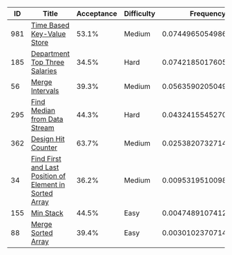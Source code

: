 |ID|Title|Acceptance|Difficulty|Frequency|
|----|-----|----|---|---|
|981|[Time Based Key-Value Store]( https://leetcode.com/problems/time-based-key-value-store)|53.1%|Medium|0.07449650549860767|
|185|[Department Top Three Salaries]( https://leetcode.com/problems/department-top-three-salaries)|34.5%|Hard|0.07421850176056281|
|56|[Merge Intervals]( https://leetcode.com/problems/merge-intervals)|39.3%|Medium|0.05635902050495936|
|295|[Find Median from Data Stream]( https://leetcode.com/problems/find-median-from-data-stream)|44.3%|Hard|0.043241554527020616|
|362|[Design Hit Counter]( https://leetcode.com/problems/design-hit-counter)|63.7%|Medium|0.025382073271417165|
|34|[Find First and Last Position of Element in Sorted Array]( https://leetcode.com/problems/find-first-and-last-position-of-element-in-sorted-array)|36.2%|Medium|0.009531951009811851|
|155|[Min Stack]( https://leetcode.com/problems/min-stack)|44.5%|Easy|0.00474891074128171|
|88|[Merge Sorted Array]( https://leetcode.com/problems/merge-sorted-array)|39.4%|Easy|0.0030102370714243072|
